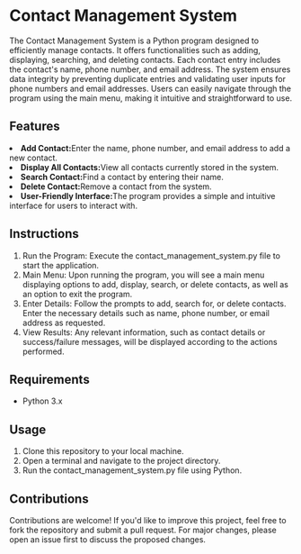 <h1>Contact Management System</h1>
<p>The Contact Management System is a Python program designed to efficiently manage contacts. It offers functionalities such as adding, displaying, searching, and deleting contacts. Each contact entry includes the contact's name, phone number, and email address. The system ensures data integrity by preventing duplicate entries and validating user inputs for phone numbers and email addresses. Users can easily navigate through the program using the main menu, making it intuitive and straightforward to use.</p>

<h2>Features</h2>
<ul></ul>
<li><strong>Add Contact:</strong>Enter the name, phone number, and email address to add a new contact.</li>
<li><strong>Display All Contacts:</strong>View all contacts currently stored in the system.</li>
<li><strong>Search Contact:</strong>Find a contact by entering their name.</li>
<li><strong>Delete Contact:</strong>Remove a contact from the system.</li>
<li><strong>User-Friendly Interface:</strong>The program provides a simple and intuitive interface for users to interact with.</li>
</ul>
<h2>Instructions</h2>
<ol>
<li>Run the Program: Execute the contact_management_system.py file to start the application.</li>
<li>Main Menu: Upon running the program, you will see a main menu displaying options to add, display, search, or delete contacts, as well as an option to exit the program.</li>
<li>Enter Details: Follow the prompts to add, search for, or delete contacts. Enter the necessary details such as name, phone number, or email address as requested.</li>
<li>View Results: Any relevant information, such as contact details or success/failure messages, will be displayed according to the actions performed.</li>
</ol>

<h2>Requirements</h2>
<ul>
<li>Python 3.x</li>
</ul>

<h2>Usage</h2>
<ol>
<li>Clone this repository to your local machine.</li>
<li>Open a terminal and navigate to the project directory.</li>
<li>Run the contact_management_system.py file using Python.</li>
</ol>
<h2>Contributions</h2>
<p>Contributions are welcome! If you'd like to improve this project, feel free to fork the repository and submit a pull request. For major changes, please open an issue first to discuss the proposed changes.</p>